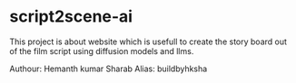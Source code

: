 # script2scene-ai

This project is about website which is usefull to create the story board out of the film script using diffusion models and llms.

Authour: Hemanth kumar Sharab
Alias: buildbyhksha
